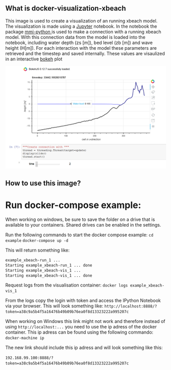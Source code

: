 ## What is docker-visualization-xbeach
This image is used to create a visualization of an running xbeach model. The visualization is made using a [Jupyter][1] notebook. In the notebook the package [mmi-python ][2] is used to make a connection with a running xbeach model. With this connection data from the model is loaded into the notebook, including water depth (zs [m]), bed level (zb [m]) and wave height (H[m]). For each interaction with the model these parameters are retrieved and the timestep and saved internally. These values are visaulized in an interactive [bokeh][3] plot

![alt text][fig1]

[fig1]: ./figures/example.png
[1]:http://jupyter.org/
[2]:https://github.com/openearth/mmi-python
[3]:https://bokeh.pydata.org/en/latest/
## How to use this image? 
# Run docker-compose example:
When working on windows, be sure to save the folder on a drive that is available to your containers. 
Shared drives can be enabled in the settings.

Run the following commands to start the docker compose example:
`cd example`
`docker-compose up -d`

This will return something like:
```
example_xbeach-run_1 ...
Starting example_xbeach-run_1 ... done
Starting example_xbeach-vis_1 ...
Starting example_xbeach-vis_1 ... done
```

Request logs from the visualisation container:
`docker logs example_xbeach-vis_1`

From the logs copy the login with token and access the IPython Notebook via your browser.
This will look something like:
```http://localhost:8888/?token=a38c9a5b4f5a16476b49b09b76ea0f8d13323222a995207c ```

When working on Windows this link might not work and therefore instead of using `http://localhost:...` you need to use the ip adress of the docker container. This ip adress can be found using the following commando:
`docker-machine ip`

The new link should include this ip adress and will look something like this: 

```192.168.99.100:8888/?token=a38c9a5b4f5a16476b49b09b76ea0f8d13323222a995207c ```


